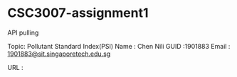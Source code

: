 # CSC3007-assignment1
API pulling 

Topic: Pollutant Standard Index(PSI)
Name : Chen Nili 
GUID :1901883 
Email : 1901883@sit.singaporetech.edu.sg 


URL : 
